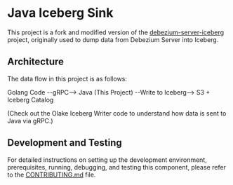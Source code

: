 # Java Iceberg Sink

This project is a fork and modified version of the [debezium-server-iceberg](https://github.com/memiiso/debezium-server-iceberg) project, originally used to dump data from Debezium Server into Iceberg.

## Architecture

The data flow in this project is as follows:


Golang Code  --gRPC-->  Java (This Project)  --Write to Iceberg-->  S3 + Iceberg Catalog

(Check out the Olake Iceberg Writer code to understand how data is sent to Java via gRPC.)

## Development and Testing

For detailed instructions on setting up the development environment, prerequisites, running, debugging, and testing this component, please refer to the [CONTRIBUTING.md](./CONTRIBUTING.md) file.